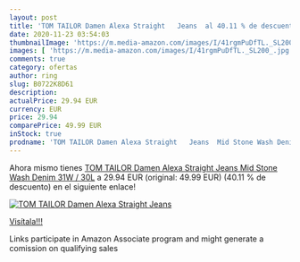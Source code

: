 ```yaml
---
layout: post
title: 'TOM TAILOR Damen Alexa Straight   Jeans  al 40.11 % de descuento'
date: 2020-11-23 03:54:03
thumbnailImage: 'https://m.media-amazon.com/images/I/41rgmPuDfTL._SL200_.jpg'
images: [ 'https://m.media-amazon.com/images/I/41rgmPuDfTL._SL200_.jpg' ]
comments: true
category: ofertas
author: ring
slug: B0722K8D61
description:
actualPrice: 29.94 EUR
currency: EUR
price: 29.94
comparePrice: 49.99 EUR
inStock: true
prodname: 'TOM TAILOR Damen Alexa Straight   Jeans  Mid Stone Wash Denim  31W / 30L'
---
```


Ahora mismo tienes [TOM TAILOR Damen Alexa Straight   Jeans  Mid Stone Wash Denim  31W / 30L](https://www.amazon.de/dp/B0722K8D61/?tag=tolees0ca-21) a 29.94 EUR (original: 49.99 EUR) (40.11 %  de descuento) en el siguiente enlace!

[![TOM TAILOR Damen Alexa Straight   Jeans ](https://m.media-amazon.com/images/I/41rgmPuDfTL._SL200_.jpg)](https://www.amazon.de/dp/B0722K8D61/?tag=tolees0ca-21)

[Visítala!!!](https://www.amazon.de/dp/B0722K8D61/?tag=tolees0ca-21)

Links participate in Amazon Associate program and might generate a comission on qualifying sales
